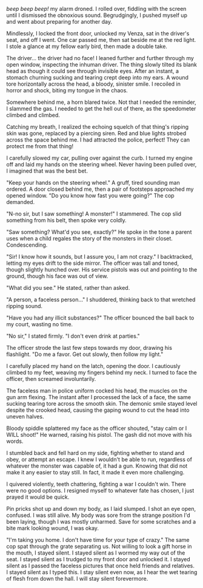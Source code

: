 *beep beep beep!* my alarm droned. I rolled over, fiddling with the screen until I dismissed the obnoxious sound. Begrudgingly, I pushed myself up and went about preparing for another day.

Mindlessly, I locked the front door, unlocked my Venza, sat in the driver's seat, and off I went. One car passed me, then sat beside me at the red light. I stole a glance at my fellow early bird, then made a double take.

The driver… the driver had no face! I leaned further and further through my open window, inspecting the inhuman driver. The thing slowly tilted its blank head as though it could see through invisible eyes. After an instant, a stomach churning sucking and tearing crept deep into my ears. A wound tore horizontally across the head, a bloody, sinister smile. I recoiled in horror and shock, biting my tongue in the chaos.

Somewhere behind me, a horn blared twice. Not that I needed the reminder, I slammed the gas. I needed to get the hell out of there, as the speedometer climbed and climbed.

Catching my breath, I realized the echoing squelch of that thing's ripping skin was gone, replaced by a piercing siren. Red and blue lights strobed across the space behind me. I had attracted the police, perfect! They can protect me from that thing!

I carefully slowed my car, pulling over against the curb. I turned my engine off and laid my hands on the steering wheel. Never having been pulled over, I imagined that was the best bet.

"Keep your hands on the steering wheel." A gruff, tired sounding man ordered. A door closed behind me, then a pair of footsteps approached my opened window. "Do you know how fast you were going?" The cop demanded.

"N-no sir, but I saw something! A monster!" I stammered. The cop slid something from his belt, then spoke very coldly.

"Saw something? What'd you see, exactly?" He spoke in the tone a parent uses when a child regales the story of the monsters in their closet. Condescending.

"Sir! I know how it sounds, but I assure you, I am not crazy." I backtracked, letting my eyes drift to the side mirror. The officer was tall and toned, though slightly hunched over. His service pistols was out and pointing to the ground, though his face was out of view.

"What did you see." He stated, rather than asked.

"A person, a faceless person…" I shuddered, thinking back to that wretched ripping sound.

"Have you had any illicit substances?" The officer bounced the ball back to my court, wasting no time.

"No sir," I stated firmly. "I don't even drink at parties."

The officer strode the last few steps towards my door, drawing his flashlight. "Do me a favor. Get out slowly, then follow my light."

I carefully placed my hand on the latch, opening the door. I cautiously climbed to my feet, weaving my fingers behind my neck. I turned to face the officer, then screamed involuntarily. 

The faceless man in police uniform cocked his head, the muscles on the gun arm flexing. The instant after I processed the lack of a face, the same sucking tearing tore across the smooth skin. The demonic smile stayed level despite the crooked head, causing the gaping wound to cut the head into uneven halves.

Bloody spiddle splattered my face as the officer shouted, "stay calm or I WILL shoot!" He warned, raising his pistol. The gash did not move with his words.

I stumbled back and fell hard on my side, fighting whether to stand and obey, or attempt an escape. I knew I wouldn't be able to run, regardless of whatever the monster was capable of, it had a gun. Knowing that did not make it any easier to stay still. In fact, it made it even more challenging. 

I quivered violently, teeth chattering, fighting a war I couldn't win. There were no good options. I resigned myself to whatever fate has chosen, I just prayed it would be quick.

Pin pricks shot up and down my body, as I laid slumped. I shot an eye open, confused. I was still alive. My body was sore from the strange position I'd been laying, though I was mostly unharmed. Save for some scratches and a bite mark looking wound, I was okay.

"I'm taking you home. I don't have time for your type of crazy." The same cop spat through the grate separating us. Not willing to look a gift horse in the mouth, I stayed silent. I stayed silent as I wormed my way out of the seat. I stayed silent as I trudged to my front door and unlocked it. I stayed silent as I passed the faceless pictures that once held friends and relatives. I stayed silent as I typed this. I stay silent even now, as I hear the wet tearing of flesh from down the hall. I will stay silent forevermore.